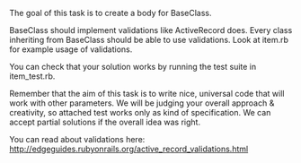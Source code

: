 The goal of this task is to create a body for BaseClass.

BaseClass should implement validations like ActiveRecord does.
Every class inheriting from BaseClass should be able to use validations. Look at item.rb for example usage of validations.

You can check that your solution works by running the test suite in item_test.rb.

Remember that the aim of this task is to write nice, universal code that will work with other parameters.
We will be judging your overall approach & creativity, so attached test works only as kind of specification.
We can accept partial solutions if the overall idea was right.

You can read about validations here:
http://edgeguides.rubyonrails.org/active_record_validations.html
